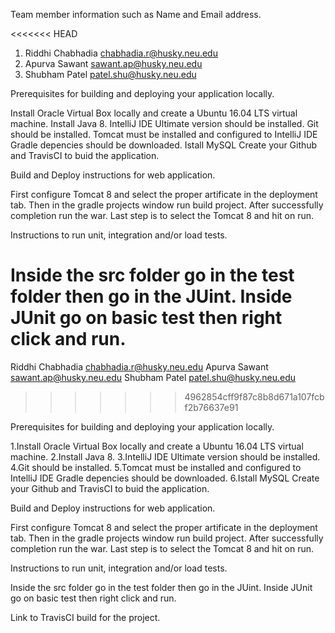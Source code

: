 Team member information such as Name and Email address.

<<<<<<< HEAD

1) Riddhi Chabhadia     chabhadia.r@husky.neu.edu
2) Apurva Sawant         sawant.ap@husky.neu.edu
3) Shubham Patel          patel.shu@husky.neu.edu

Prerequisites for building and deploying your application locally.

Install Oracle Virtual Box locally and create a Ubuntu 16.04 LTS virtual machine.
Install Java 8.
IntelliJ IDE Ultimate version should be installed.
Git should be installed.
Tomcat must be installed and configured to IntelliJ IDE
Gradle depencies should be downloaded.
Istall MySQL
Create your Github and TravisCI to buid the application.

Build and Deploy instructions for web application.

First configure Tomcat 8 and select the proper artificate in the deployment tab.
Then in the gradle projects window run build project. After successfully completion run the war.
Last step is to select the Tomcat 8 and hit on run.

Instructions to run unit, integration and/or load tests.

Inside the src folder go in the test folder then go in the JUint. 
Inside JUnit go on basic test then right click and run.
=======
Riddhi Chabhadia chabhadia.r@husky.neu.edu
Apurva Sawant sawant.ap@husky.neu.edu
Shubham Patel patel.shu@husky.neu.edu

>>>>>>> 4962854cff9f87c8b8d671a107fcbf2b76637e91

Prerequisites for building and deploying your application locally.

1.Install Oracle Virtual Box locally and create a Ubuntu 16.04 LTS virtual machine.
2.Install Java 8. 
3.IntelliJ IDE Ultimate version should be installed.
4.Git should be installed.
5.Tomcat must be installed and configured to IntelliJ IDE Gradle depencies should be downloaded. 
6.Istall MySQL Create your Github and TravisCI to buid the application.

Build and Deploy instructions for web application.

First configure Tomcat 8 and select the proper artificate in the deployment tab. Then in the gradle projects window run build project. After successfully completion run the war. Last step is to select the Tomcat 8 and hit on run.

Instructions to run unit, integration and/or load tests.

Inside the src folder go in the test folder then go in the JUint. Inside JUnit go on basic test then right click and run.


Link to TravisCI build for the project.
